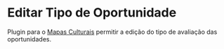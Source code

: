 # Editar Tipo de Oportunidade
Plugin para o [Mapas Culturais](https://github.com/mapasculturais/mapasculturais) permitir a edição do tipo de avaliação das oportunidades.